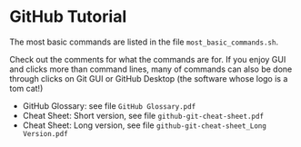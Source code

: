 # GitHub Tutorial

The most basic commands are listed in the file `most_basic_commands.sh`.

Check out the comments for what the commands are for. If you enjoy GUI and clicks more than command lines, many of commands can also be done through clicks on Git GUI or GitHub Desktop (the software whose logo is a tom cat!)

- GitHub Glossary: see file  `GitHub Glossary.pdf`
- Cheat Sheet: Short version, see file  `github-git-cheat-sheet.pdf`
- Cheat Sheet: Long version, see file  `github-git-cheat-sheet_Long Version.pdf`
